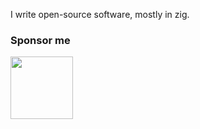 I write open-source software, mostly in zig.

### Sponsor me
<a href="https://buymeacoffee.com/alichraghi"><img src="https://github.com/user-attachments/assets/9a330598-3b28-4dab-a80b-8c500573d1de" width="100"></a>
